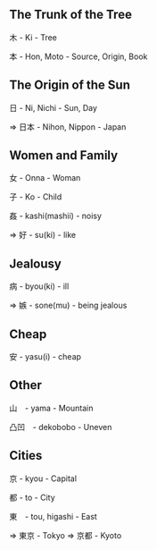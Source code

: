 ## The Trunk of the Tree 

木 - Ki - Tree

本 - Hon, Moto - Source, Origin, Book

## The Origin of the Sun

日 - Ni, Nichi - Sun, Day

=> 日本 - Nihon, Nippon - Japan

## Women and Family

女 - Onna - Woman

子 - Ko - Child

姦 - kashi(mashii) - noisy

=> 好 - su(ki) - like

## Jealousy

病 - byou(ki) - ill
	
=> 嫉 - sone(mu) - being jealous

## Cheap

安 - yasu(i) - cheap

## Other

山　- yama - Mountain

凸凹　- dekobobo - Uneven

## Cities

京 - kyou - Capital

都 - to - City

東　- tou, higashi - East

=> 東京 - Tokyo 
=> 京都 - Kyoto 
